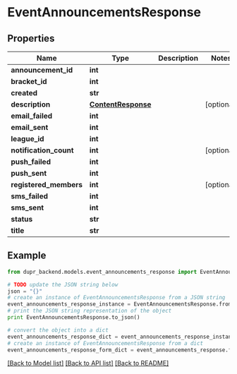 # EventAnnouncementsResponse


## Properties
Name | Type | Description | Notes
------------ | ------------- | ------------- | -------------
**announcement_id** | **int** |  | 
**bracket_id** | **int** |  | 
**created** | **str** |  | 
**description** | [**ContentResponse**](ContentResponse.md) |  | [optional] 
**email_failed** | **int** |  | 
**email_sent** | **int** |  | 
**league_id** | **int** |  | 
**notification_count** | **int** |  | [optional] 
**push_failed** | **int** |  | 
**push_sent** | **int** |  | 
**registered_members** | **int** |  | [optional] 
**sms_failed** | **int** |  | 
**sms_sent** | **int** |  | 
**status** | **str** |  | 
**title** | **str** |  | 

## Example

```python
from dupr_backend.models.event_announcements_response import EventAnnouncementsResponse

# TODO update the JSON string below
json = "{}"
# create an instance of EventAnnouncementsResponse from a JSON string
event_announcements_response_instance = EventAnnouncementsResponse.from_json(json)
# print the JSON string representation of the object
print EventAnnouncementsResponse.to_json()

# convert the object into a dict
event_announcements_response_dict = event_announcements_response_instance.to_dict()
# create an instance of EventAnnouncementsResponse from a dict
event_announcements_response_form_dict = event_announcements_response.from_dict(event_announcements_response_dict)
```
[[Back to Model list]](../README.md#documentation-for-models) [[Back to API list]](../README.md#documentation-for-api-endpoints) [[Back to README]](../README.md)


